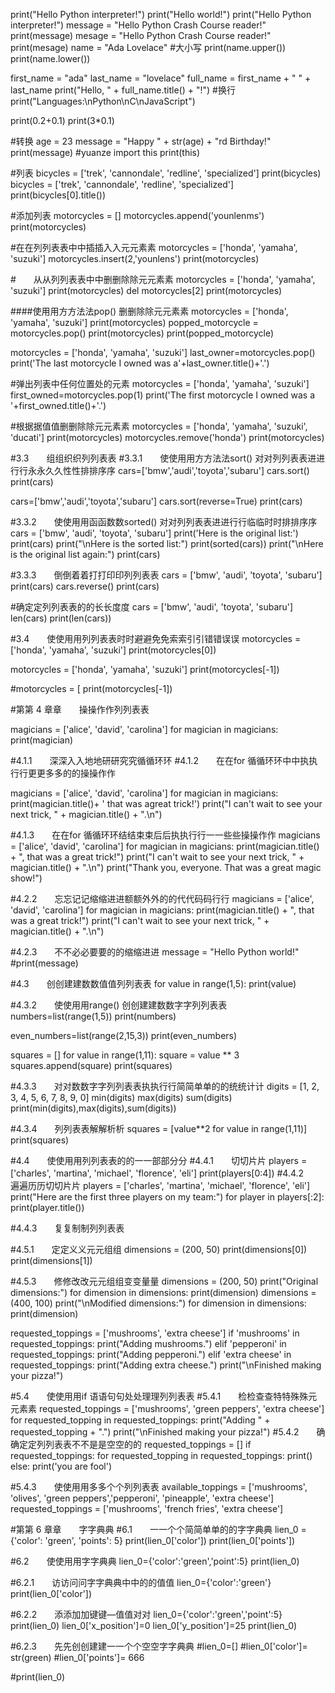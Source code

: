 print("Hello Python interpreter!")
print("Hello world!")
print("Hello Python interpreter!")
message = "Hello Python Crash Course reader!"
print(message)
mesage = "Hello Python Crash Course reader!"
print(mesage)
name = "Ada Lovelace"
#大小写
print(name.upper())
print(name.lower())

first_name = "ada"
last_name = "lovelace"
full_name = first_name + " " + last_name
print("Hello, " + full_name.title() + "!")
#换行
print("Languages:\nPython\nC\nJavaScript")

print(0.2+0.1)
print(3*0.1)

#转换
age = 23
message = "Happy " + str(age) + "rd Birthday!"
print(message)
#yuanze
import this
print(this)

#列表
bicycles = ['trek', 'cannondale', 'redline', 'specialized']
print(bicycles)
bicycles = ['trek', 'cannondale', 'redline', 'specialized']
print(bicycles[0].title())

#添加列表
motorcycles = []
motorcycles.append('younlenms')
print(motorcycles)

#在在列列表表中中插插入入元元素素
motorcycles = ['honda', 'yamaha', 'suzuki']
motorcycles.insert(2,'younlens')
print(motorcycles)

#　　从从列列表表中中删删除除元元素素
motorcycles = ['honda', 'yamaha', 'suzuki']
print(motorcycles)
del motorcycles[2]
print(motorcycles)


####使用用方方法法pop() 删删除除元元素素
motorcycles = ['honda', 'yamaha', 'suzuki']
print(motorcycles)
popped_motorcycle = motorcycles.pop()
print(motorcycles)
print(popped_motorcycle)


motorcycles = ['honda', 'yamaha', 'suzuki']
last_owner=motorcycles.pop()
print('The last motorcycle I owned was a'+last_owner.title()+'.')

#弹出列表中任何位置处的元素
motorcycles = ['honda', 'yamaha', 'suzuki']
first_owned=motorcycles.pop(1)
print('The first motorcycle I owned was a '+first_owned.title()+'.')

#根据据值值删删除除元元素素
motorcycles = ['honda', 'yamaha', 'suzuki', 'ducati']
print(motorcycles)
motorcycles.remove('honda')
print(motorcycles)

#3.3　　组组织织列列表表
#3.3.1　　使使用用方方法法sort() 对对列列表表进进行行永永久久性性排排序序
cars=['bmw','audi','toyota','subaru']
cars.sort()
print(cars)

cars=['bmw','audi','toyota','subaru']
cars.sort(reverse=True)
print(cars)

#3.3.2　　使使用用函函数数sorted() 对对列列表表进进行行临临时时排排序序
cars = ['bmw', 'audi', 'toyota', 'subaru']
print('Here is the original list:')
print(cars)
print("\nHere is the sorted list:")
print(sorted(cars))
print("\nHere is the original list again:")
print(cars)

#3.3.3　　倒倒着着打打印印列列表表
cars = ['bmw', 'audi', 'toyota', 'subaru']
print(cars)
cars.reverse()
print(cars)

#确定定列列表表的的长长度度
cars = ['bmw', 'audi', 'toyota', 'subaru']
len(cars)
print(len(cars))

#3.4　　使使用用列列表表时时避避免免索索引引错错误误
motorcycles = ['honda', 'yamaha', 'suzuki']
print(motorcycles[0])

motorcycles = ['honda', 'yamaha', 'suzuki']
print(motorcycles[-1])

#motorcycles = [ print(motorcycles[-1])


#第第 4 章章　　操操作作列列表表

magicians = ['alice', 'david', 'carolina']
for magician in magicians:
    print(magician)

#4.1.1　　深深入入地地研研究究循循环环
#4.1.2　　在在for 循循环环中中执执行行更更多多的的操操作作

magicians = ['alice', 'david', 'carolina']
for magician in magicians:
    print(magician.title()+ ' that was agreat trick!')
    print("I can't wait to see your next trick, " + magician.title() + ".\n")

#4.1.3　　在在for 循循环环结结束束后后执执行行一一些些操操作作
magicians = ['alice', 'david', 'carolina']
for magician in magicians:
    print(magician.title() + ", that was a great trick!")
    print("I can't wait to see your next trick, " + magician.title() + ".\n")
print("Thank you, everyone. That was a great magic show!")

#4.2.2　　忘忘记记缩缩进进额额外外的的代代码码行行
magicians = ['alice', 'david', 'carolina']
for magician in magicians:
    print(magician.title() + ", that was a great trick!")
    print("I can't wait to see your next trick, " + magician.title() + ".\n")

#4.2.3　　不不必必要要的的缩缩进进
message = "Hello Python world!"
#print(message)

#4.3　　创创建建数数值值列列表表
for value in range(1,5):
    print(value)

#4.3.2　　使使用用range() 创创建建数数字字列列表表
numbers=list(range(1,5))
print(numbers)

even_numbers=list(range(2,15,3))
print(even_numbers)

squares = []
for value in range(1,11):
    square = value ** 3
    squares.append(square)
    print(squares)

#4.3.3　　对对数数字字列列表表执执行行简简单单的的统统计计
digits = [1, 2, 3, 4, 5, 6, 7, 8, 9, 0]
min(digits)
max(digits)
sum(digits)
print(min(digits),max(digits),sum(digits))

#4.3.4　　列列表表解解析析
squares = [value**2 for value in range(1,11)]
print(squares)


#4.4　　使使用用列列表表的的一一部部分分
#4.4.1　　切切片片
players = ['charles', 'martina', 'michael', 'florence', 'eli']
print(players[0:4])
#4.4.2　　遍遍历历切切片片
players = ['charles', 'martina', 'michael', 'florence', 'eli']
print("Here are the first three players on my team:")
for player in players[:2]:
    print(player.title())
  
#4.4.3　　复复制制列列表表



#4.5.1　　定定义义元元组组
dimensions = (200, 50)
print(dimensions[0])
print(dimensions[1])

#4.5.3　　修修改改元元组组变变量量
dimensions = (200, 50)
print("Original dimensions:")
for dimension in dimensions:
    print(dimension)
dimensions = (400, 100)
print("\nModified dimensions:")
for dimension in dimensions:
    print(dimension)

requested_toppings = ['mushrooms', 'extra cheese']
if 'mushrooms' in requested_toppings:
    print("Adding mushrooms.")
elif 'pepperoni' in requested_toppings:
    print("Adding pepperoni.")
elif 'extra cheese' in requested_toppings:
    print("Adding extra cheese.")
print("\nFinished making your pizza!")

#5.4　　使使用用if 语语句句处处理理列列表表
#5.4.1　　检检查查特特殊殊元元素素
requested_toppings = ['mushrooms', 'green peppers', 'extra cheese']
for requested_topping in requested_toppings:
    print("Adding " + requested_topping + ".")
    print("\nFinished making your pizza!")
#5.4.2　　确确定定列列表表不不是是空空的的
requested_toppings = []
if requested_toppings:
    for requested_topping in requested_toppings:
        print()
else:
    print('you are fool')

#5.4.3　　使使用用多多个个列列表表
available_toppings = ['mushrooms', 'olives', 'green peppers','pepperoni', 'pineapple', 'extra cheese']
requested_toppings = ['mushrooms', 'french fries', 'extra cheese']

#第第 6 章章　　字字典典
#6.1　　一一个个简简单单的的字字典典
lien_0 = {'color': 'green', 'points': 5}
print(lien_0['color'])
print(lien_0['points'])

#6.2　　使使用用字字典典
lien_0={'color':'green','point':5}
print(lien_0)

#6.2.1　　访访问问字字典典中中的的值值
lien_0={'color':'green'}
print(lien_0['color'])

#6.2.2　　添添加加键键—值值对对
lien_0={'color':'green','point':5}
print(lien_0)
lien_0['x_position']=0
lien_0['y_position']=25
print(lien_0)


#6.2.3　　先先创创建建一一个个空空字字典典
#lien_0=[]
#lien_0['color']= str(green)
#lien_0['points']= 666

#print(lien_0)


